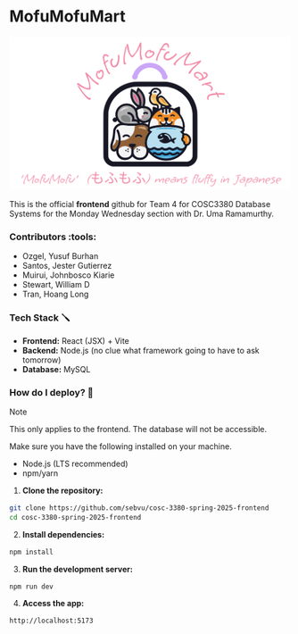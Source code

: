 # MofuMofuMart

<img src="./src/assets/bag-full-logo.svg">

This is the official **frontend** github for Team 4 for COSC3380 Database Systems for the Monday Wednesday section with Dr. Uma Ramamurthy.

### Contributors :tools:

- Ozgel, Yusuf Burhan
- Santos, Jester Gutierrez
- Muirui, Johnbosco Kiarie
- Stewart, William D
- Tran, Hoang Long

### Tech Stack :screwdriver:

- **Frontend:** React (JSX) + Vite
- **Backend:** Node.js (no clue what framework going to have to ask tomorrow)
- **Database:** MySQL

### How do I deploy? :eyes:

> [!NOTE]
> This only applies to the frontend. The database will not be accessible.

Make sure you have the following installed on your machine.

- Node.js (LTS recommended)
- npm/yarn

1. **Clone the repository:**

```sh
git clone https://github.com/sebvu/cosc-3380-spring-2025-frontend
cd cosc-3380-spring-2025-frontend
```

2. **Install dependencies:**

```sh
npm install
```

3. **Run the development server:**

```sh
npm run dev
```

4. **Access the app:**

```sh
http://localhost:5173
```
